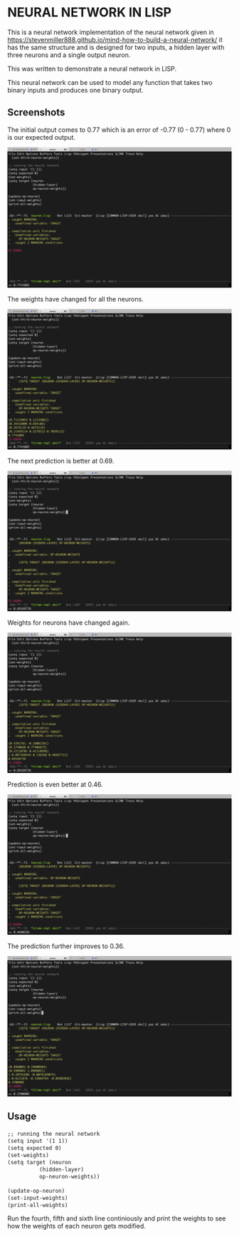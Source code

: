 # NEURAL NETWORK IN LISP

This is a neural network implementation of the neural network given in https://stevenmiller888.github.io/mind-how-to-build-a-neural-network/ it has the same structure and is designed for two inputs, a hidden layer with three neurons and a single output neuron.

This was written to demonstrate a neural network in LISP.

This neural network can be used to model any function that takes two binary inputs and produces one binary output.

## Screenshots

The initial output comes to 0.77 which is an error of -0.77 (0 - 0.77) where 0 is our expected output.

![Alt text](/1.png?raw=true "Optional Title")

The weights have changed for all the neurons.

![Alt text](/2.png?raw=true "Optional Title")

The next prediction is better at 0.69.

![Alt text](/3.png?raw=true "Optional Title")

Weights for neurons have changed again.

![Alt text](/4.png?raw=true "Optional Title")

Prediction is even better at 0.46.

![Alt text](/5.png?raw=true "Optional Title")

The prediction further improves to 0.36.

![Alt text](/6.png?raw=true "Optional Title")

## Usage

```
;; running the neural network
(setq input '(1 1))
(setq expected 0)
(set-weights)
(setq target (neuron
	      (hidden-layer)
	      op-neuron-weights))

(update-op-neuron)
(set-input-weights)
(print-all-weights)
```

Run the fourth, fifth and sixth line continiously and print the weights to see how the weights of each neuron gets modified.